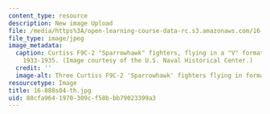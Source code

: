 ```yaml
---
content_type: resource
description: New image Upload
file: /media/https%3A/open-learning-course-data-rc.s3.amazonaws.com/16-886-air-transportation-systems-architecting-spring-2004/88cfa9641970309cf58bbb79023399a3_16-888s04-th.jpg
file_type: image/jpeg
image_metadata:
  caption: Curtiss F9C-2 "Sparrowhawk" fighters, flying in a "V" formation, circa
    1933-1935. (Image courtesy of the U.S. Naval Historical Center.)
  credit: ''
  image-alt: Three Curtiss F9C-2 'Sparrowhawk' fighters flying in formation.
resourcetype: Image
title: 16-888s04-th.jpg
uid: 88cfa964-1970-309c-f58b-bb79023399a3
---
```

